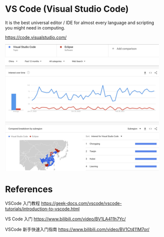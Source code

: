 # VS Code (Visual Studio Code)

It is the best universal editor / IDE for almost every language and scripting you might need in computing.

https://code.visualstudio.com/

<img src="vscode_vs_eclipse.jpg"/>

# References

VSCode 入门教程 https://geek-docs.com/vscode/vscode-tutorials/introduction-to-vscode.html

VS Code 入门 https://www.bilibili.com/video/BV1LA411h7Yc/

VSCode 新手快速入门指南 https://www.bilibili.com/video/BV1Ct411M7or/

 





